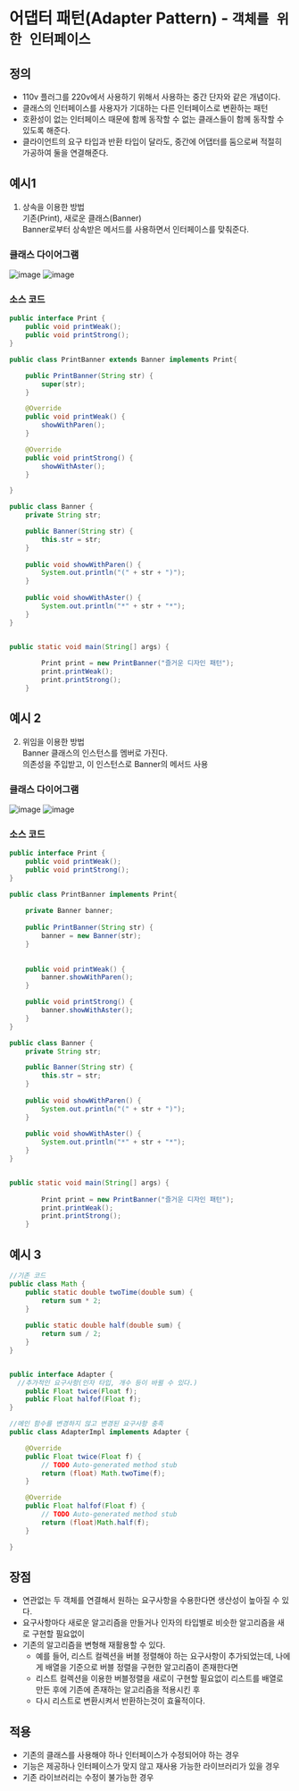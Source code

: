 # 어댑터 패턴(Adapter Pattern) - ```객체를 위한 인터페이스```

## 정의 
* 110v 플러그를 220v에서 사용하기 위해서 사용하는 중간 단자와 같은 개념이다. 
* 클래스의 인터페이스를 사용자가 기대하는 다른 인터페이스로 변환하는 패턴
* 호환성이 없는 인터페이스 때문에 함께 동작할 수 없는 클래스들이 함께 동작할 수 있도록 해준다. 
* 클라이언트의 요구 타입과 반환 타입이 달라도, 중간에 어댑터를 둠으로써 적절히 가공하여 둘을 연결해준다.

## 예시1
1. 상속을 이용한 방법 <br>
    기존(Print), 새로운 클래스(Banner) <br>
    Banner로부터 상속받은 메서드를 사용하면서 인터페이스를 맞춰준다. 
    
### 클래스 다이어그램
![image](https://user-images.githubusercontent.com/87313203/202626853-b9eee745-5e40-4703-8f32-ca103de9ba43.png)
![image](https://user-images.githubusercontent.com/87313203/202631346-8a915956-8624-4f89-b712-8f0dd126bab1.png)

### 소스 코드
```java
public interface Print {
	public void printWeak();
	public void printStrong();
}	

public class PrintBanner extends Banner implements Print{

	public PrintBanner(String str) {
		super(str);
	}

	@Override
	public void printWeak() {
		showWithParen();
	}

	@Override
	public void printStrong() {
		showWithAster();
	}

}

public class Banner {
	private String str;

	public Banner(String str) {
		this.str = str;
	}
	
	public void showWithParen() {
		System.out.println("(" + str + ")");
	}
	
	public void showWithAster() {
		System.out.println("*" + str + "*");
	}
}


public static void main(String[] args) {
		
		Print print = new PrintBanner("즐거운 디자인 패턴");
		print.printWeak();
		print.printStrong();
	}
```

## 예시 2
2. 위임을 이용한 방법 <br>
    Banner 클래스의 인스턴스를 멤버로 가진다. <br>
    의존성을 주입받고, 이 인스턴스로 Banner의 메서드 사용
    
### 클래스 다이어그램
![image](https://user-images.githubusercontent.com/87313203/202626918-da4f52bf-8724-4d88-af9a-11f6a02f2e58.png)
![image](https://user-images.githubusercontent.com/87313203/202632057-e70141ed-bc55-43d9-84fd-5476278a3ee8.png)


### 소스 코드
```java
public interface Print {
	public void printWeak();
	public void printStrong();
}	

public class PrintBanner implements Print{
	
	private Banner banner;
	
	public PrintBanner(String str) {
		banner = new Banner(str);
	}
	
	
	public void printWeak() {
		banner.showWithParen();
	}

	public void printStrong() {
		banner.showWithAster();
	}
}

public class Banner {
	private String str;

	public Banner(String str) {
		this.str = str;
	}
	
	public void showWithParen() {
		System.out.println("(" + str + ")");
	}
	
	public void showWithAster() {
		System.out.println("*" + str + "*");
	}
}


public static void main(String[] args) {
		
		Print print = new PrintBanner("즐거운 디자인 패턴");
		print.printWeak();
		print.printStrong();
	}
```

## 예시 3
```java
//기존 코드 
public class Math {
	public static double twoTime(double sum) {
		return sum * 2;
	}
	
	public static double half(double sum) {
		return sum / 2;
	}
}


public interface Adapter {
  //추가적인 요구사항(인자 타입, 개수 등이 바뀔 수 있다.)
	public Float twice(Float f);
	public Float halfof(Float f);
}

//메인 함수를 변경하지 않고 변경된 요구사항 충족
public class AdapterImpl implements Adapter {

	@Override
	public Float twice(Float f) {
		// TODO Auto-generated method stub
		return (float) Math.twoTime(f);
	}

	@Override
	public Float halfof(Float f) {
		// TODO Auto-generated method stub
		return (float)Math.half(f);
	}

}
```

## 장점 
* 연관없는 두 객체를 연결해서 원하는 요구사항을 수용한다면 생산성이 높아질 수 있다.
* 요구사항마다 새로운 알고리즘을 만들거나 인자의 타입별로 비슷한 알고리즘을 새로 구현할 필요없이 
* 기존의 알고리즘을 변형해 재활용할 수 있다.
    * 예를 들어, 리스트 컬렉션을 버블 정렬해야 하는 요구사항이 추가되었는데, 나에게 배열을 기준으로 버블 정렬을 구현한 알고리즘이 존재한다면 
    * 리스트 컬렉션을 이용한 버블정렬을 새로이 구현할 필요없이 리스트를 배열로 만든 후에 기존에 존재하는 알고리즘을 적용시킨 후 
    * 다시 리스트로 변환시켜서 반환하는것이 효율적이다. 

## 적용 
* 기존의 클래스를 사용해야 하나 인터페이스가 수정되어야 하는 경우 
* 기능은 제공하나 인터페이스가 맞지 않고 재사용 가능한 라이브러리가 있을 경우 
* 기존 라이브러리는 수정이 불가능한 경우 
